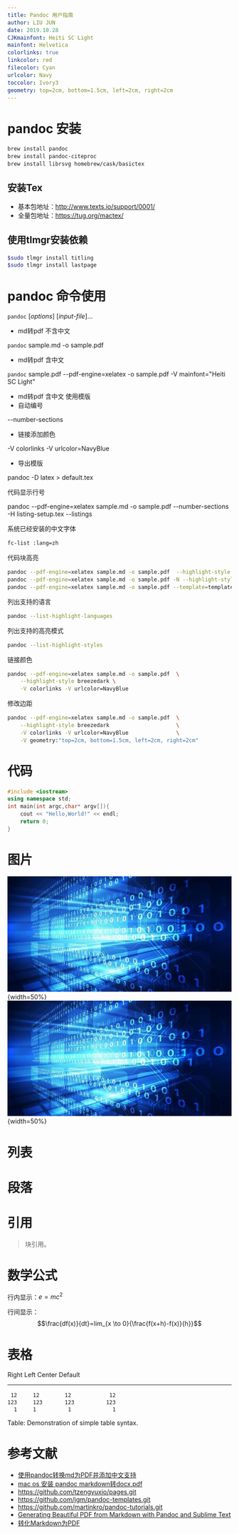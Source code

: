 ```yaml
---
title: Pandoc 用户指南
author: LIU JUN
date: 2019.10.28
CJKmainfont: Heiti SC Light
mainfont: Helvetica
colorlinks: true
linkcolor: red
filecolor: Cyan
urlcolor: Navy
toccolor: Ivory3
geometry: top=2cm, bottom=1.5cm, left=2cm, right=2cm
---
```


# pandoc 安装
```bash
brew install pandoc
brew install pandoc-citeproc
brew install librsvg homebrew/cask/basictex
```
## 安装Tex
- 基本包地址：http://www.texts.io/support/0001/
- 全量包地址：https://tug.org/mactex/

## 使用tlmgr安装依赖
```bash
$sudo tlmgr install titling
$sudo tlmgr install lastpage
```

# pandoc 命令使用
`pandoc` [*options*] [*input-file*]...

- md转pdf 不含中文

`pandoc` sample.md -o sample.pdf

- md转pdf 含中文

`pandoc` sample.pdf --pdf-engine=xelatex -o sample.pdf -V mainfont="Heiti SC Light"


- md转pdf 含中文 使用模版
- 自动编号

--number-sections

- 链接添加颜色

-V colorlinks -V urlcolor=NavyBlue

- 导出模版

pandoc -D latex > default.tex

代码显示行号

pandoc --pdf-engine=xelatex sample.md -o sample.pdf   --number-sections -H listing-setup.tex --listings

系统已经安装的中文字体
```bash
fc-list :lang=zh 
```

代码块高亮
```bash
pandoc --pdf-engine=xelatex sample.md -o sample.pdf  --highlight-style breezedark
pandoc --pdf-engine=xelatex sample.md -o sample.pdf -N --highlight-style tango
pandoc --pdf-engine=xelatex sample.md -o sample.pdf --template=template.tex --highlight-style breezedark -N
```

列出支持的语言
```bash
pandoc --list-highlight-languages
```
列出支持的高亮模式
```bash
pandoc --list-highlight-styles
```

链接颜色
```bash
pandoc --pdf-engine=xelatex sample.md -o sample.pdf  \
    --highlight-style breezedark \
    -V colorlinks -V urlcolor=NavyBlue
```

修改边距
```bash
pandoc --pdf-engine=xelatex sample.md -o sample.pdf  \
    --highlight-style breezedark                     \
    -V colorlinks -V urlcolor=NavyBlue               \
    -V geometry:"top=2cm, bottom=1.5cm, left=2cm, right=2cm"
```

# 代码
```cpp
#include <iostream>
using namespace std;
int main(int argc,char* argv[]){
    cout << "Hello,World!" << endl;
    return 0;
}
```
# 图片

![test image](images/test.jpg){width=50%}
![test](images/test.jpg){width=50%}


# 列表

# 段落

# 引用

> 块引用。

# 数学公式

行内显示：$e=mc^2$

行间显示：$$\frac{df(x)}{dt}=lim_{x \to 0}{\frac{f(x+h)-f(x)}{h}}$$

# 表格

  Right     Left     Center     Default
-------     ------ ----------   -------
     12     12        12            12
    123     123       123          123
      1     1          1             1

Table:  Demonstration of simple table syntax.

# 参考文献
- [使用pandoc转换md为PDF并添加中文支持](https://www.jianshu.com/p/7f9a9ff053bb)
- [mac os 安装 pandoc markdown转docx,pdf](https://www.phodal.com/blog/mac-os-install-pandoc-markdown-convert-pdf-doc/)
- https://github.com/tzengyuxio/pages.git
- https://github.com/jgm/pandoc-templates.git
- https://github.com/martinkro/pandoc-tutorials.git
- [Generating Beautiful PDF from Markdown with Pandoc and Sublime Text](https://jdhao.github.io/2019/05/30/markdown2pdf_pandoc)
- [转化Markdown为PDF](http://shigaro.org/2019/01/02/pandoc-md-to-pdf/)

